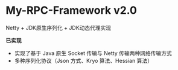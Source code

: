 # My-RPC-Framework v2.0

Netty + JDK原生序列化 + JDK动态代理实现

**已实现**

- 实现了基于 Java 原生 Socket 传输与 Netty 传输两种网络传输方式
- 多种序列化协议（Json 方式、Kryo 算法、Hessian 算法）
